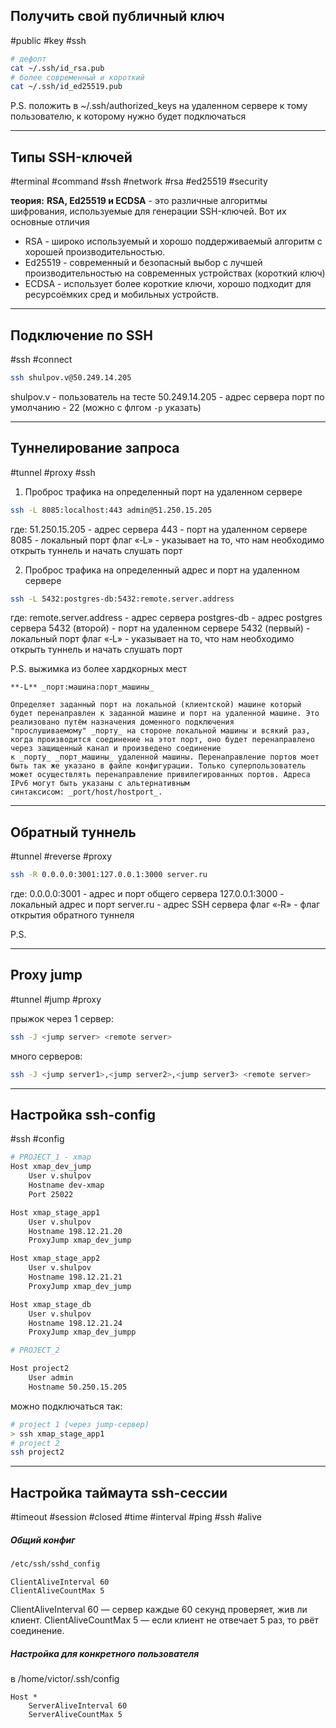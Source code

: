 ## Получить свой публичный ключ
#public #key #ssh
```bash
# дефолт
cat ~/.ssh/id_rsa.pub
# более современный и короткий
cat ~/.ssh/id_ed25519.pub
```
P.S. положить в ~/.ssh/authorized_keys на удаленном сервере к тому пользователю, к которому нужно будет подключаться

---
## Типы SSH-ключей
#terminal #command #ssh #network #rsa #ed25519 #security

**теория:**
**RSA, Ed25519 и ECDSA** - это различные алгоритмы шифрования, используемые для генерации SSH-ключей. Вот их основные отличия

- RSA - широко используемый и хорошо поддерживаемый алгоритм с хорошей производительностью.
- Ed25519 - современный и безопасный выбор с лучшей производительностью на современных устройствах (короткий ключ)
- ECDSA - использует более короткие ключи, хорошо подходит для ресурсоёмких сред и мобильных устройств.

---

## Подключение по SSH
#ssh #connect
```bash
ssh shulpov.v@50.249.14.205
```
shulpov.v - пользователь на тесте
50.249.14.205 - адрес сервера
порт по умолчанию - 22 (можно с флгом `-p` указать)


---

## Туннелирование запроса
#tunnel #proxy #ssh 

1) Проброс трафика на определенный порт на удаленном сервере
```bash
ssh -L 8085:localhost:443 admin@51.250.15.205
```

где:
51.250.15.205 - адрес сервера
443 - порт на удаленном сервере
8085 - локальный порт
флаг «‑L» - указывает на то, что нам необходимо открыть туннель и начать слушать порт

2) Проброс трафика на определенный адрес и порт на удаленном сервере
```bash
ssh -L 5432:postgres-db:5432:remote.server.address
```
где:
remote.server.address - адрес сервера
postgres-db - адрес postgres сервера
5432 (второй) - порт на удаленном сервере
5432 (первый) - локальный порт
флаг «‑L» - указывает на то, что нам необходимо открыть туннель и начать слушать порт




P.S. выжимка из более хардкорных мест
```
**-L** _порт:машина:порт_машины_

Определяет заданный порт на локальной (клиентской) машине который будет перенаправлен к заданной машине и порт на удаленной машине. Это реализовано путём назначения доменного подключения "прослушиваемому" _порту_ на стороне локальной машины и всякий раз, когда производится соединение на этот порт, оно будет перенаправлено через защищенный канал и произведено соединение к _порту_ _порт_машины_ удаленной машины. Перенаправление портов моет быть так же указано в файле конфигурации. Только суперпользователь может осуществлять перенаправление привилегированных портов. Адреса IPv6 могут быть указаны с альтернативным синтаксисом: _port/host/hostport_.
```

---

## Обратный туннель
#tunnel #reverse #proxy 
```bash
ssh -R 0.0.0.0:3001:127.0.0.1:3000 server.ru
```
где:
0.0.0.0:3001 - адрес и порт общего сервера
127.0.0.1:3000 - локальный адрес и порт
server.ru - адрес SSH сервера
флаг «‑R» - флаг открытия обратного туннеля

P.S.

---
## Proxy jump
#tunnel #jump #proxy 

прыжок через 1 сервер:
```bash
ssh -J <jump server> <remote server>
```
много серверов:
```bash
ssh -J <jump server1>,<jump server2>,<jump server3> <remote server>
```

---
## Настройка ssh-config
#ssh #config 
```bash
# PROJECT_1 - xmap
Host xmap_dev_jump
    User v.shulpov
    Hostname dev-xmap
    Port 25022

Host xmap_stage_app1
    User v.shulpov
    Hostname 198.12.21.20
    ProxyJump xmap_dev_jump

Host xmap_stage_app2
    User v.shulpov
    Hostname 198.12.21.21
    ProxyJump xmap_dev_jump

Host xmap_stage_db
    User v.shulpov
    Hostname 198.12.21.24
    ProxyJump xmap_dev_jumpp

# PROJECT_2

Host project2
    User admin
    Hostname 50.250.15.205
```

можно подключаться так:
```bash
# project 1 (через jump-сервер)
> ssh xmap_stage_app1
# project 2
ssh project2
```
---
## Настройка таймаута ssh-сессии
#timeout #session #closed #time #interval #ping  #ssh #alive
##### Общий конфиг
```bash
/etc/ssh/sshd_config
```

```
ClientAliveInterval 60
ClientAliveCountMax 5
```
ClientAliveInterval 60 — сервер каждые 60 секунд проверяет, жив ли клиент.
ClientAliveCountMax 5 — если клиент не отвечает 5 раз, то рвёт соединение.

##### Настройка для конкретного пользователя
в /home/victor/.ssh/config
```
Host *
    ServerAliveInterval 60
    ServerAliveCountMax 5
```
